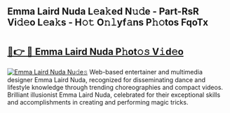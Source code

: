 ## Emma Laird Nuda L𝚎a𝚔ed N𝚞𝚍e - Part-RsR Vi𝚍𝚎o L𝚎a𝚔s - H𝚘𝚝 O𝚗𝚕yf𝚊ns P𝚑𝚘tos FqoTx

# <h2><a href="http://kf756g.oniu.top/?m=Emma+Laird+Nuda">🔗👉 🔴 Emma Laird Nuda P𝚑ot𝚘𝚜 V𝚒d𝚎o</a></h2>

[![Emma Laird Nuda Nu𝚍e𝚜](https://i.imgur.com/0qMVB7G.gif)](http://kf756g.oniu.top/?m=Emma+Laird+Nuda)
Web-based entertainer and multimedia designer Emma Laird Nuda, recognized for disseminating dance and lifestyle knowledge through trending choreographies and compact videos. Brilliant illusionist Emma Laird Nuda, celebrated for their exceptional skills and accomplishments in creating and performing magic tricks.  
